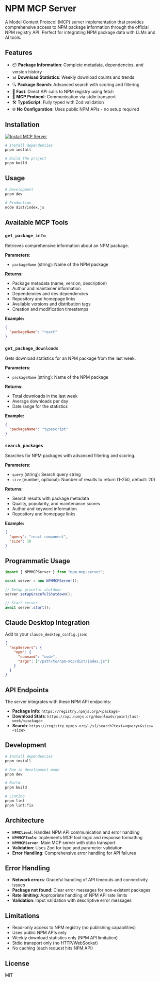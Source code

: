 # NPM MCP Server

A Model Context Protocol (MCP) server implementation that provides comprehensive access to NPM package information through the official NPM registry API. Perfect for integrating NPM package data with LLMs and AI tools.

## Features

- 📦 **Package Information**: Complete metadata, dependencies, and version history
- 📊 **Download Statistics**: Weekly download counts and trends
- 🔍 **Package Search**: Advanced search with scoring and filtering
- 🚀 **Fast**: Direct API calls to NPM registry using fetch
- 📡 **MCP Protocol**: Communication via stdio transport
- 🛠️ **TypeScript**: Fully typed with Zod validation
- 🌐 **No Configuration**: Uses public NPM APIs - no setup required

## Installation
[![Install MCP Server](https://cursor.com/deeplink/mcp-install-dark.svg)](https://cursor.com/en/install-mcp?name=npm-mcp&config=eyJjb21tYW5kIjoibm9kZSIsImFyZ3MiOlsiLi9kaXN0L2luZGV4LmpzIl19)

```bash
# Install dependencies
pnpm install

# Build the project
pnpm build
```

## Usage

```bash
# Development
pnpm dev

# Production
node dist/index.js
```

## Available MCP Tools

### `get_package_info`

Retrieves comprehensive information about an NPM package.

**Parameters:**

- `packageName` (string): Name of the NPM package

**Returns:**

- Package metadata (name, version, description)
- Author and maintainer information
- Dependencies and dev dependencies
- Repository and homepage links
- Available versions and distribution tags
- Creation and modification timestamps

**Example:**

```json
{
  "packageName": "react"
}
```

### `get_package_downloads`

Gets download statistics for an NPM package from the last week.

**Parameters:**

- `packageName` (string): Name of the NPM package

**Returns:**

- Total downloads in the last week
- Average downloads per day
- Date range for the statistics

**Example:**

```json
{
  "packageName": "typescript"
}
```

### `search_packages`

Searches for NPM packages with advanced filtering and scoring.

**Parameters:**

- `query` (string): Search query string
- `size` (number, optional): Number of results to return (1-250, default: 20)

**Returns:**

- Search results with package metadata
- Quality, popularity, and maintenance scores
- Author and keyword information
- Repository and homepage links

**Example:**

```json
{
  "query": "react component",
  "size": 10
}
```

## Programmatic Usage

```typescript
import { NPMMCPServer } from "npm-mcp-server";

const server = new NPMMCPServer();

// Setup graceful shutdown
server.setupGracefulShutdown();

// Start server
await server.start();
```

## Claude Desktop Integration

Add to your `claude_desktop_config.json`:

```json
{
  "mcpServers": {
    "npm": {
      "command": "node",
      "args": ["/path/to/npm-mcp/dist/index.js"]
    }
  }
}
```

## API Endpoints

The server integrates with these NPM API endpoints:

- **Package Info**: `https://registry.npmjs.org/<package>`
- **Download Stats**: `https://api.npmjs.org/downloads/point/last-week/<package>`
- **Search**: `https://registry.npmjs.org/-/v1/search?text=<query>&size=<size>`

## Development

```bash
# Install dependencies
pnpm install

# Run in development mode
pnpm dev

# Build
pnpm build

# Linting
pnpm lint
pnpm lint:fix
```

## Architecture

- **`NPMClient`**: Handles NPM API communication and error handling
- **`NPMMCPTools`**: Implements MCP tool logic and response formatting
- **`NPMMCPServer`**: Main MCP server with stdio transport
- **Validation**: Uses Zod for type and parameter validation
- **Error Handling**: Comprehensive error handling for API failures

## Error Handling

- **Network errors**: Graceful handling of API timeouts and connectivity issues
- **Package not found**: Clear error messages for non-existent packages
- **Rate limiting**: Appropriate handling of NPM API rate limits
- **Validation**: Input validation with descriptive error messages

## Limitations

- Read-only access to NPM registry (no publishing capabilities)
- Uses public NPM APIs only
- Weekly download statistics only (NPM API limitation)
- Stdio transport only (no HTTP/WebSocket)
- No caching (each request hits NPM API)

## License

MIT
